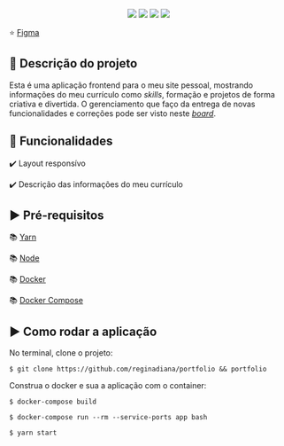 <p align="center">
  <img src="https://img.shields.io/static/v1?label=react&message=framework&color=blue&style=for-the-badge&logo=REACT"/>
  <img src="http://img.shields.io/static/v1?label=License&message=MIT&color=green&style=for-the-badge"/>
  <img src="http://img.shields.io/static/v1?label=STATUS&message=CONCLUIDO&color=GREEN&style=for-the-badge"/>
  <img src="http://img.shields.io/static/v1?label=vers%C3%A3o%20do%20projeto&message=v3.0.0&color=violet&style=for-the-badge&logo=github">
</p>

:star: [Figma](https://www.figma.com/file/3hXtwB6U7DRJMdObzqEQus/Diana-Figma-Template-1?node-id=220-2&t=HED93qvoPNglYFap-0)

##  :dash: Descrição do projeto

Esta é uma aplicação frontend para o meu site pessoal, mostrando informações do meu currículo como _skills_, formação e projetos de forma criativa e divertida. O gerenciamento que faço da entrega de novas funcionalidades e correções pode ser visto neste [_board_](https://github.com/users/reginadiana/projects/6).

##  :dash: Funcionalidades

:heavy_check_mark: Layout responsívo

:heavy_check_mark: Descrição das informações do meu currículo

## :arrow_forward: Pré-requisitos

:books: [Yarn](https://yarnpkg.com/lang/pt-BR/docs/install/)

:books: [Node](https://nodejs.org/en/download/)

:books: [Docker](https://docs.docker.com/engine/install/ubuntu/)

:books: [Docker Compose](https://docs.docker.com/compose/install/)

## :arrow_forward: Como rodar a aplicação

No terminal, clone o projeto:

```
$ git clone https://github.com/reginadiana/portfolio && portfolio
```

Construa o docker e sua a aplicação com o container:

```
$ docker-compose build

$ docker-compose run --rm --service-ports app bash

$ yarn start
```
